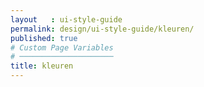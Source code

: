 ```yaml
---
layout   : ui-style-guide
permalink: design/ui-style-guide/kleuren/
published: true
# Custom Page Variables
# ─────────────────────
title: kleuren
---
```

